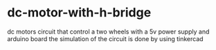 # dc-motor-with-h-bridge
dc motors circuit that control a two wheels with a 5v power supply and arduino board 
the simulation of the circuit is done by using tinkercad
